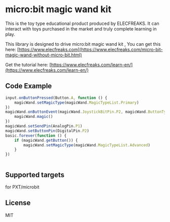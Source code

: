 # micro:bit magic wand kit

This is the toy type educational product produced by ELECFREAKS. It can interact with toys purchased in the market and truly complete learning in play.

This library is designed to drive micro:bit magic wand kit , You can get this here: [https://www.elecfreaks.com](https://www.elecfreaks.com/micro-bit-magic-wand-without-micro-bit.html)

Get the tutorial here: [https://www.elecfreaks.com/learn-en/](https://www.elecfreaks.com/learn-en/)

## Code Example
```JavaScript
input.onButtonPressed(Button.A, function () {
    magicWand.setMagicType(magicWand.MagicTypeList.Primary)
})
magicWand.onButtonEvent(magicWand.JoystickBitPin.P2, magicWand.ButtonType.down, function () {
    magicWand.magic()
})
magicWand.setSendPin(AnalogPin.P1)
magicWand.setButtonPin(DigitalPin.P2)
basic.forever(function () {
    if (magicWand.getButton()) {
        magicWand.setMagicType(magicWand.MagicTypeList.Advanced)
    }
})



```
## Supported targets
for PXT/microbit

## License
MIT
